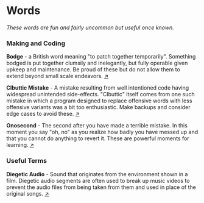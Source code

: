 # Words
*These words are fun and fairly uncommon but useful once known.*

### Making and Coding

**Bodge** - a British word meaning "to patch together temporarily". Something bodged is put together clumsily and inelegantly, but fully operable given upkeep and maintenance. Be proud of these but do not allow them to extend beyond small scale endeavors. [↗](https://www.youtube.com/watch?v=lIFE7h3m40U)

**Clbuttic Mistake** - A mistake resulting from well intentioned code having widespread unintended side-effects. "Clbuttic" itself comes from one such mistake in which a program designed to replace offensive words with less offensive variants was a bit too enthusiastic. Make backups and consider edge cases to avoid these. [↗](https://www.youtube.com/watch?v=X6NJkWbM1xk)

**Onosecond** - The second after you have made a terrible mistake. In this moment you say "oh, no" as you realize how badly you have messed up and that you cannot do anything to revert it. These are powerful moments for learning. [↗](https://www.youtube.com/watch?v=X6NJkWbM1xk)

### Useful Terms
**Diegetic Audio** - Sound that originates from the environment shown in a film. Diegetic audio segments are often used to break up music videos to prevent the audio files from being taken from them and used in place of the original songs. [↗](https://www.youtube.com/watch?v=G025oxyWv0E)
